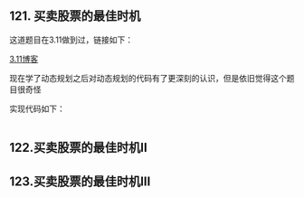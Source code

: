 ## 121. 买卖股票的最佳时机

这道题目在3.11做到过，链接如下： 

[3.11博客](https://github.com/SorryQin/LeetCode_1th/blob/main/3.11.md)

现在学了动态规划之后对动态规划的代码有了更深刻的认识，但是依旧觉得这个题目很奇怪

实现代码如下：

```c++

```

## 122.买卖股票的最佳时机II  




## 123.买卖股票的最佳时机III  




